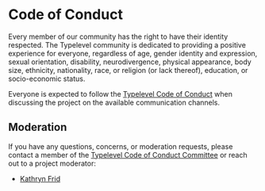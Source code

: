 # Code of Conduct

Every member of our community has the right to have their identity respected. The Typelevel community is dedicated to providing a positive experience for everyone, regardless of age, gender identity and expression, sexual orientation, disability, neurodivergence, physical appearance, body size, ethnicity, nationality, race, or religion (or lack thereof), education, or socio-economic status.

Everyone is expected to follow the [Typelevel Code of Conduct] when discussing the project on the available communication channels.


## Moderation

If you have any questions, concerns, or moderation requests, please contact a member of the [Typelevel Code of Conduct Committee] or reach out to a project moderator:

- [Kathryn Frid](mailto:katrix97@hotmail.com)

[Typelevel Code of Conduct]: https://typelevel.org/code-of-conduct
[Typelevel Code of Conduct Committee]: https://typelevel.org/code-of-conduct#contact
